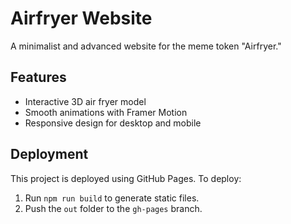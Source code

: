 # Airfryer Website

A minimalist and advanced website for the meme token "Airfryer."

## Features
- Interactive 3D air fryer model
- Smooth animations with Framer Motion
- Responsive design for desktop and mobile

## Deployment
This project is deployed using GitHub Pages. To deploy:
1. Run `npm run build` to generate static files.
2. Push the `out` folder to the `gh-pages` branch.
